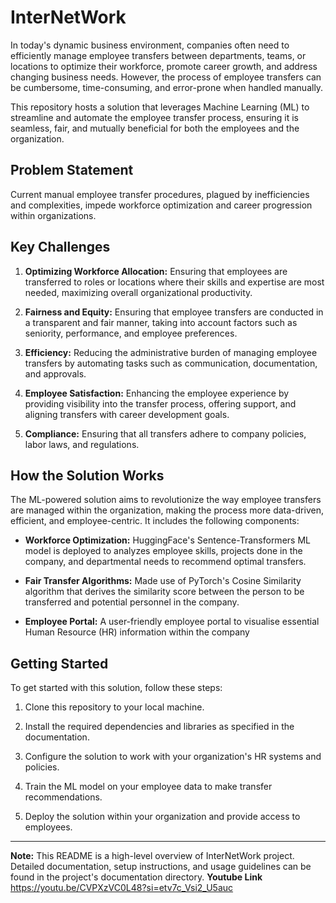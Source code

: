# InterNetWork

In today's dynamic business environment, companies often need to efficiently manage employee transfers between departments, teams, or locations to optimize their workforce, promote career growth, and address changing business needs. However, the process of employee transfers can be cumbersome, time-consuming, and error-prone when handled manually.

This repository hosts a solution that leverages Machine Learning (ML) to streamline and automate the employee transfer process, ensuring it is seamless, fair, and mutually beneficial for both the employees and the organization.

## Problem Statement

Current manual employee transfer procedures, plagued by inefficiencies and complexities, impede workforce optimization and career progression within organizations.

## Key Challenges

1. **Optimizing Workforce Allocation:** Ensuring that employees are transferred to roles or locations where their skills and expertise are most needed, maximizing overall organizational productivity.

2. **Fairness and Equity:** Ensuring that employee transfers are conducted in a transparent and fair manner, taking into account factors such as seniority, performance, and employee preferences.

3. **Efficiency:** Reducing the administrative burden of managing employee transfers by automating tasks such as communication, documentation, and approvals.

4. **Employee Satisfaction:** Enhancing the employee experience by providing visibility into the transfer process, offering support, and aligning transfers with career development goals.

5. **Compliance:** Ensuring that all transfers adhere to company policies, labor laws, and regulations.

## How the Solution Works

The ML-powered solution aims to revolutionize the way employee transfers are managed within the organization, making the process more data-driven, efficient, and employee-centric. It includes the following components:

- **Workforce Optimization:** HuggingFace's Sentence-Transformers ML model is deployed to analyzes employee skills, projects done in the company, and departmental needs to recommend optimal transfers.

- **Fair Transfer Algorithms:** Made use of PyTorch's Cosine Similarity algorithm that derives the similarity score between the person to be transferred and potential personnel in the company.

- **Employee Portal:** A user-friendly employee portal to visualise essential Human Resource (HR) information within the company

## Getting Started

To get started with this solution, follow these steps:

1. Clone this repository to your local machine.

2. Install the required dependencies and libraries as specified in the documentation.

3. Configure the solution to work with your organization's HR systems and policies.

4. Train the ML model on your employee data to make transfer recommendations.

5. Deploy the solution within your organization and provide access to employees.


---

**Note:** This README is a high-level overview of InterNetWork project. Detailed documentation, setup instructions, and usage guidelines can be found in the project's documentation directory.
**Youtube Link** https://youtu.be/CVPXzVC0L48?si=etv7c_Vsi2_U5auc
